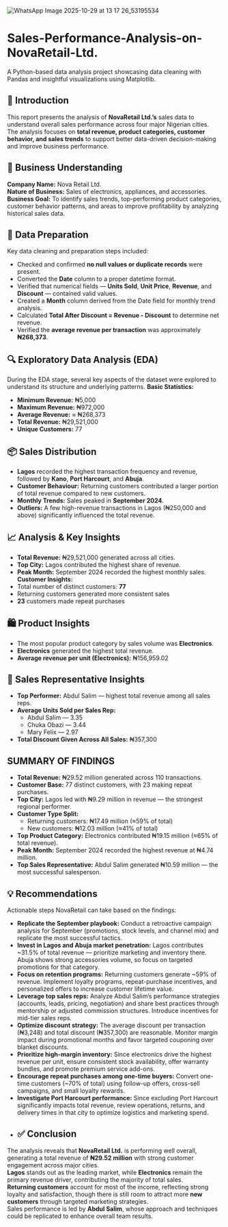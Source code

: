 ![WhatsApp Image 2025-10-29 at 13 17 26_53195534](https://github.com/user-attachments/assets/91763326-bdec-4e86-967b-541ce9e3fc72)
# Sales-Performance-Analysis-on-NovaRetail-Ltd.
A Python-based data analysis project showcasing data cleaning with Pandas and insightful visualizations using Matplotlib.
## 📘 Introduction
This report presents the analysis of **NovaRetail Ltd.’s** sales data to understand overall sales performance across four major Nigerian cities.  
The analysis focuses on **total revenue, product categories, customer behavior, and sales trends** to support better data-driven decision-making and improve business performance.
 ## 🏢 Business Understanding
**Company Name:** Nova Retail Ltd.  
**Nature of Business:** Sales of electronics, appliances, and accessories.  
**Business Goal:** To identify sales trends, top-performing product categories, customer behavior patterns, and areas to improve profitability by analyzing historical sales data.
## 🧹 Data Preparation
Key data cleaning and preparation steps included:
- Checked and confirmed **no null values or duplicate records** were present.  
- Converted the **Date** column to a proper datetime format.  
- Verified that numerical fields — **Units Sold**, **Unit Price**, **Revenue**, and **Discount** — contained valid values.  
- Created a **Month** column derived from the Date field for monthly trend analysis.  
- Calculated **Total After Discount = Revenue - Discount** to determine net revenue.  
- Verified the **average revenue per transaction** was approximately **₦268,373**.
## 🔍 Exploratory Data Analysis (EDA)
During the EDA stage, several key aspects of the dataset were explored to understand its structure and underlying patterns.
**Basic Statistics:**  
- **Minimum Revenue:** ₦5,000  
- **Maximum Revenue:** ₦972,000  
- **Average Revenue:** ≈ ₦268,373  
- **Total Revenue:** ₦29,521,000  
- **Unique Customers:** 77  
## 📦 Sales Distribution
- **Lagos** recorded the highest transaction frequency and revenue, followed by **Kano**, **Port Harcourt**, and **Abuja**.  
- **Customer Behaviour:** Returning customers contributed a larger portion of total revenue compared to new customers.  
- **Monthly Trends:** Sales peaked in **September 2024**.  
- **Outliers:** A few high-revenue transactions in Lagos (₦250,000 and above) significantly influenced the total revenue.
## 📈 Analysis & Key Insights
- **Total Revenue:** ₦29,521,000 generated across all cities.  
- **Top City:** Lagos contributed the highest share of revenue.  
- **Peak Month:** September 2024 recorded the highest monthly sales.  
**Customer Insights:**  
- Total number of distinct customers: **77**  
- Returning customers generated more consistent sales  
- **23** customers made repeat purchases  
## 🛍️ Product Insights
- The most popular product category by sales volume was **Electronics**.  
- **Electronics** generated the highest total revenue.  
- **Average revenue per unit (Electronics):** ₦156,959.02  
## 👥 Sales Representative Insights
- **Top Performer:** Abdul Salim — highest total revenue among all sales reps.  
- **Average Units Sold per Sales Rep:**  
  - Abdul Salim — 3.35  
  - Chuka Obazi — 3.44  
  - Mary Felix — 2.97  
- **Total Discount Given Across All Sales:** ₦357,300
## SUMMARY OF FINDINGS
- **Total Revenue:** ₦29.52 million generated across 110 transactions.  
- **Customer Base:** 77 distinct customers, with 23 making repeat purchases.  
- **Top City:** Lagos led with ₦9.29 million in revenue — the strongest regional performer.  
- **Customer Type Split:**  
  - Returning customers: ₦17.49 million (≈59% of total)  
  - New customers: ₦12.03 million (≈41% of total)  
- **Top Product Category:** Electronics contributed ₦19.15 million (≈65% of total revenue).  
- **Peak Month:** September 2024 recorded the highest revenue at ₦4.74 million.  
- **Top Sales Representative:** Abdul Salim generated ₦10.59 million — the most successful salesperson.
## 💡 Recommendations
Actionable steps NovaRetail can take based on the findings:
- **Replicate the September playbook:** Conduct a retroactive campaign analysis for September (promotions, stock levels, and channel mix) and replicate the most successful tactics.
- **Invest in Lagos and Abuja market penetration:** Lagos contributes ~31.5% of total revenue — prioritize marketing and inventory there. Abuja shows strong accessories volume, so focus on targeted promotions for that category.
- **Focus on retention programs:** Returning customers generate ~59% of revenue. Implement loyalty programs, repeat-purchase incentives, and personalized offers to increase customer lifetime value.
- **Leverage top sales reps:** Analyze Abdul Salim’s performance strategies (accounts, leads, pricing, negotiation) and share best practices through mentorship or adjusted commission structures. Introduce incentives for mid-tier sales reps.
- **Optimize discount strategy:** The average discount per transaction (₦3,248) and total discount (₦357,300) are reasonable. Monitor margin impact during promotional months and favor targeted couponing over blanket discounts.
- **Prioritize high-margin inventory:** Since electronics drive the highest revenue per unit, ensure consistent stock availability, offer warranty bundles, and promote premium service add-ons.
- **Encourage repeat purchases among one-time buyers:** Convert one-time customers (~70% of total) using follow-up offers, cross-sell campaigns, and small loyalty rewards.
- **Investigate Port Harcourt performance:** Since excluding Port Harcourt significantly impacts total revenue, review operations, returns, and delivery times in that city to optimize logistics and marketing spend.
- ## ✅ Conclusion
The analysis reveals that **NovaRetail Ltd.** is performing well overall, generating a total revenue of **₦29.52 million** with strong customer engagement across major cities.  
**Lagos** stands out as the leading market, while **Electronics** remain the primary revenue driver, contributing the majority of total sales.  
**Returning customers** account for most of the income, reflecting strong loyalty and satisfaction, though there is still room to attract more **new customers** through targeted marketing strategies.  
Sales performance is led by **Abdul Salim**, whose approach and techniques could be replicated to enhance overall team results.


 







